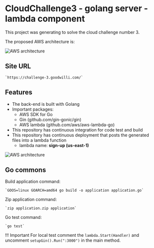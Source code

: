 # CloudChallenge3 - golang server - lambda component

This project was generating to solve the cloud challenge number 3.

The proposed AWS architecture is:

![AWS architecture](https://joiners-challenge.s3.amazonaws.com/aws-challenge-3.jpeg)

## Site URL

    `https://challenge-3.goodwilli.com/`

## Features

- The back-end is built with Golang
- Important packages: 
    - AWS SDK for Go
    - Gin (github.com/gin-gonic/gin)
    - AWS lambda (github.com/aws/aws-lambda-go)
- This repository has continuous integration for code test and build
- This repository has continuous deployment that posts the generated files into a lambda function
    - lambda name: **sign-up (us-east-1)**

![AWS architecture](https://joiners-challenge.s3.amazonaws.com/go-lambda-pipeline.png)

## Go commons

Build application command:
    
    `GOOS=linux GOARCH=amd64 go build -o application application.go`

Zip application command:

    `zip application.zip application`

Go test command:

    `go test`

!!! Important
For local test comment the `lambda.Start(Handler)` and uncomment `setupGin().Run(":3000")` in the main method.